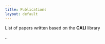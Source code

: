 ```yaml
---
title: Publications
layout: default
---
```

List of papers written based on the **CALI** library

..